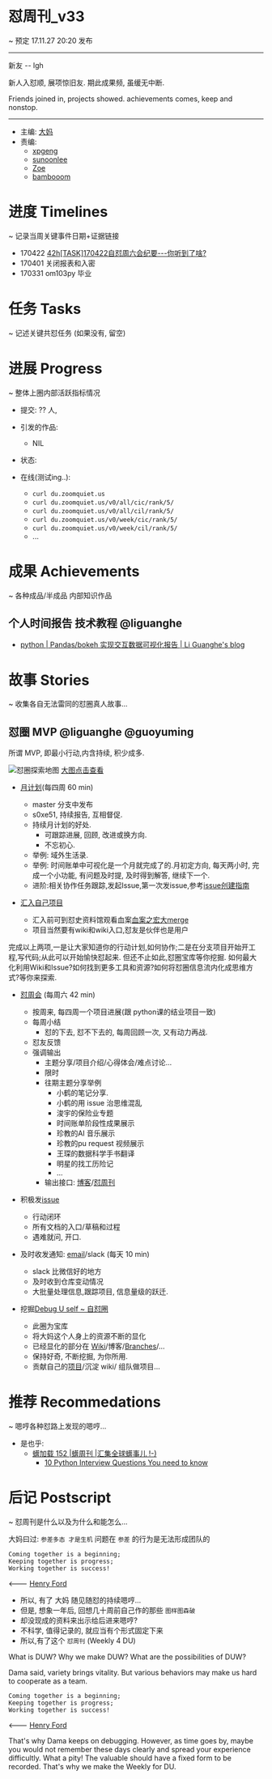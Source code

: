 # 怼周刊_v33
~ 预定 17.11.27 20:20 发布

-----------------------------------------
新友
   -- lgh

新人入怼顺, 展项惊旧友.
期此成果频, 虽缓无中断.

Friends joined in, projects showed.
achievements comes, keep and nonstop.

-----------------------------------------

- 主编: [大妈](http://du.zoomquiet.io/2014-02/ac0-zq/)
- 责编:
    + [xpgeng](http://du.zoomquiet.io/2017-04/about-xpgeng/)
    + [sunoonlee](http://du.zoomquiet.io/2017-04/about-sunoonlee/)
    + [Zoe](http://du.zoomquiet.io/2017-04/about-zoe/)
    + [bambooom](http://du.zoomquiet.io/2017-04/about-bambooom/)

# 进度 Timelines
~ 记录当周关键事件日期+证据链接

- 170422 [42h[TASK]170422自怼周六会纪要---你听到了啥?](https://github.com/DebugUself/du4proto/issues/72)
- 170401 关闭报表和入密
- 170331 om103py 毕业

# 任务 Tasks
~ 记述关键共怼任务 (如果没有, 留空)




# 进展 Progress
~ 整体上圈内部活跃指标情况

- 提交: ?? 人,
- 引发的作品:
	+ NIL
- 状态:


- 在线(测试ing..):
    + `curl du.zoomquiet.us`
    + `curl du.zoomquiet.us/v0/all/cic/rank/5/`
    + `curl du.zoomquiet.us/v0/all/cil/rank/5/`
    + `curl du.zoomquiet.us/v0/week/cic/rank/5/`
    + `curl du.zoomquiet.us/v0/week/cil/rank/5/`
    + ...


# 成果 Achievements
~ 各种成品/半成品 内部知识作品
## 个人时间报告 技术教程 @liguanghe
- [python | Pandas/bokeh 实现交互数据可视化报告 | Li Guanghe's blog](https://liguanghe.github.io/2017/11/21/PythonSumType/)

# 故事 Stories
~ 收集各自无法雷同的怼圈真人故事...

## 怼圈 MVP @liguanghe @guoyuming

所谓 MVP, 即最小行动,内含持续, 积少成多. 

![怼圈探索地图](https://ws4.sinaimg.cn/large/006tKfTcgy1flse2nl7slj30zo0ay40t.jpg)
[大图点击查看](https://ws4.sinaimg.cn/large/006tKfTcgy1flse2nl7slj30zo0ay40t.jpg)
- [月计划](https://github.com/DebugUself/du4proto)(每四周 60 min)
    - master 分支中发布
    - s0xe51, 持续报告, 互相督促. 
    - 持续月计划的好处. 
        - 可跟踪进展, 回顾, 改进或换方向.
        - 不忘初心.  
    - 举例: 域外生活录.
    - 举例: 时间账单中可视化是一个月就完成了的.月初定方向, 每天两小时, 完成一个小功能, 有问题及时提, 及时得到解答, 继续下一个. 
    - 进阶:相关协作任务跟踪,发起Issue,第一次发issue,参考[issue创建指南](https://github.com/DebugUself/du4proto/wiki/HbUsageIssue)

- [汇入自己项目](https://github.com/DebugUself/du4proto/wiki/HbUsageGithubBranch)
    - 汇入前可到怼史资料馆观看血案[血案之宏大merge](https://github.com/DebugUself/du4proto/issues/191)
    - 项目当然要有wiki和wiki入口,怼友是伙伴也是用户

完成以上两项,一是让大家知道你的行动计划,如何协作;二是在分支项目开始开工程,写代码;从此可以开始愉快怼起来. 但还不止如此,怼圈宝库等你挖掘. 如何最大化利用Wiki和Issue?如何找到更多工具和资源?如何将怼圈信息流内化成思维方式?等你来探索. 

- [怼周会](https://github.com/DebugUself/du4proto/wiki/DUMeeting) (每周六 42 min)
    - 按周来, 每四周一个项目进展(跟 python课的结业项目一致)
    - 每周小结
        - 怼的下去, 怼不下去的, 每周回顾一次, 又有动力再战. 
    - 怼友反馈
    - 强调输出
        - 主题分享/项目介绍/心得体会/难点讨论...
        - 限时
        - 往期主题分享举例
            - 小鹤的笔记分享. 
            - 小鹤的用 issue 治思维混乱
            - 浚宇的保险业专题
            - 时间账单阶段性成果展示
            - 珍教的AI 音乐展示
            - 珍教的pu request 视频展示
            - 王琛的数据科学手书翻译
            - 明星的找工历险记
            - ...
        - 输出接口: [博客](https://github.com/DebugUself/debuguself.github.io/tree/master/_posts)/[怼周刊](https://github.com/DebugUself/du4proto/wiki/DUWeekly)

- 积极发[issue](https://github.com/DebugUself/du4proto/wiki/HbUsageIssue) 
    - 行动闭环
    - 所有文档的入口/草稿和过程
    - 遇难就问, 开口. 

- 及时收发通知: [email](https://github.com/DebugUself/du4proto/wiki/HbGmail4maillist)/slack (每天 10 min)
    - slack 比微信好的地方
    - 及时收到仓库变动情况
    - 大批量处理信息,跟踪项目, 信息量级的跃迁. 

- 挖掘[Debug U self ~ 自怼圈](https://github.com/DebugUself)
    - 此圈为宝库
    - 将大妈这个人身上的资源不断的显化
    - 已经显化的部分在 [Wiki](https://github.com/DebugUself/du4proto/wiki)/博客/[Branches](https://github.com/DebugUself/du4proto/branches)/... 
    - 保持好奇, 不断挖掘, 为你所用. 
    - 贡献自己的[项目](https://github.com/DebugUself/du4proto/wiki/DUAch)/沉淀 wiki/ 组队做项目...



# 推荐 Recommedations
~ 嗯哼各种怼路上发现的嗯哼...

- 是也乎:
    + [蠎加载 152 |蠎周刊 |汇集全球蠎事儿 !-)](http://weekly.pychina.org/importpython/importpython-152.html)
        * [10 Python Interview Questions You need to know](http://devarea.com/10-python-interview-questions-you-need-to-know/)


# 后记 Postscript
~ 怼周刊是什么以及为什么和能怎么...

大妈曰过: `参差多态 才是生机`
问题在 `参差` 的行为是无法形成团队的

	Coming together is a beginning; 
	Keeping together is progress; 
	Working together is success!

<--- [Henry Ford](https://www.brainyquote.com/quotes/quotes/h/henryford121997.html)

- 所以, 有了 大妈 随见随怼的持续嗯哼...
- 但是, 想象一年后, 回想几十周前自己作的那些 `图样图森破` 
- 却没现成的资料来出示给后进来嗯哼?
- 不科学, 值得记录的, 就应当有个形式固定下来
- 所以,有了这个 `怼周刊` (Weekly 4 DU)

What is DUW?
Why we make DUW?
What are the possibilities of DUW?

Dama said, variety brings vitality.
But various behaviors may make us hard to cooperate as a team.

	Coming together is a beginning; 
	Keeping together is progress; 
	Working together is success!

<--- [Henry Ford](https://www.brainyquote.com/quotes/quotes/h/henryford121997.html)

That's why Dama keeps on debugging.
However, as time goes by, maybe you would not remember these days clearly and spread your experience difficultly.
What a pity!
The valuable should have a fixed form to be recorded.
That's why we make the Weekly for DU.



